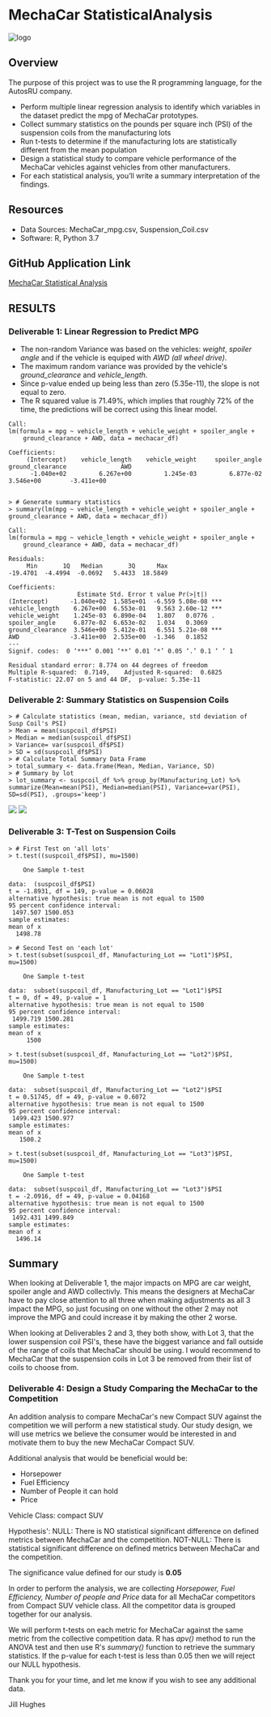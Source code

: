 # MechaCar StatisticalAnalysis

![logo](images/module-15_logo.png)

## Overview
The purpose of this project was to use the R programming language, for the AutosRU company.

- Perform multiple linear regression analysis to identify which variables in the dataset predict the mpg of MechaCar prototypes. 
- Collect summary statistics on the pounds per square inch (PSI) of the suspension coils from the manufacturing lots
- Run t-tests to determine if the manufacturing lots are statistically different from the mean population
- Design a statistical study to compare vehicle performance of the MechaCar vehicles against vehicles from other manufacturers. 
- For each statistical analysis, you’ll write a summary interpretation of the findings.

## Resources
* Data Sources: MechaCar_mpg.csv, Suspension_Coil.csv
* Software: R, Python 3.7

## GitHub Application Link
<a href="https://jillibus.github.io/MechaCar_Statistical_Analysis/">MechaCar Statistical Analysis</a>

## RESULTS
### Deliverable 1: Linear Regression to Predict MPG
- The non-random Variance was based on the vehicles: _weight_, _spoiler angle_ and if the vehicle is equiped with _AWD (all wheel drive)_. 
- The maximum random variance was provided by the vehicle's _ground_clearance_ and _vehicle_length_.
- Since p-value ended up being less than zero (5.35e-11), the slope is not equal to zero.
- The R squared value is 71.49%, which implies that roughly 72% of the time, the predictions will be correct using this linear model.

```
Call:
lm(formula = mpg ~ vehicle_length + vehicle_weight + spoiler_angle + 
    ground_clearance + AWD, data = mechacar_df)

Coefficients:
     (Intercept)    vehicle_length    vehicle_weight     spoiler_angle  ground_clearance               AWD  
      -1.040e+02         6.267e+00         1.245e-03         6.877e-02         3.546e+00        -3.411e+00  
      
      
> # Generate summary statistics
> summary(lm(mpg ~ vehicle_length + vehicle_weight + spoiler_angle + ground_clearance + AWD, data = mechacar_df))

Call:
lm(formula = mpg ~ vehicle_length + vehicle_weight + spoiler_angle + 
    ground_clearance + AWD, data = mechacar_df)

Residuals:
     Min       1Q   Median       3Q      Max 
-19.4701  -4.4994  -0.0692   5.4433  18.5849 

Coefficients:
                   Estimate Std. Error t value Pr(>|t|)    
(Intercept)      -1.040e+02  1.585e+01  -6.559 5.08e-08 ***
vehicle_length    6.267e+00  6.553e-01   9.563 2.60e-12 ***
vehicle_weight    1.245e-03  6.890e-04   1.807   0.0776 .  
spoiler_angle     6.877e-02  6.653e-02   1.034   0.3069    
ground_clearance  3.546e+00  5.412e-01   6.551 5.21e-08 ***
AWD              -3.411e+00  2.535e+00  -1.346   0.1852    
---
Signif. codes:  0 ‘***’ 0.001 ‘**’ 0.01 ‘*’ 0.05 ‘.’ 0.1 ‘ ’ 1

Residual standard error: 8.774 on 44 degrees of freedom
Multiple R-squared:  0.7149,	Adjusted R-squared:  0.6825 
F-statistic: 22.07 on 5 and 44 DF,  p-value: 5.35e-11

```

### Deliverable 2: Summary Statistics on Suspension Coils

```
> # Calculate statistics (mean, median, variance, std deviation of Susp Coil's PSI)
> Mean = mean(suspcoil_df$PSI)
> Median = median(suspcoil_df$PSI)
> Variance= var(suspcoil_df$PSI)
> SD = sd(suspcoil_df$PSI)
> # Calculate Total Summary Data Frame
> total_summary <- data.frame(Mean, Median, Variance, SD)
> # Summary by lot
> lot_summary <- suspcoil_df %>% group_by(Manufacturing_Lot) %>% summarize(Mean=mean(PSI), Median=median(PSI), Variance=var(PSI), SD=sd(PSI), .groups='keep')
```      
<img src="images/TotalSummary.png">                       <img src="images/LotSummary.png">

### Deliverable 3: T-Test on Suspension Coils
```
> # First Test on 'all lots'
> t.test((suspcoil_df$PSI), mu=1500)

	One Sample t-test

data:  (suspcoil_df$PSI)
t = -1.8931, df = 149, p-value = 0.06028
alternative hypothesis: true mean is not equal to 1500
95 percent confidence interval:
 1497.507 1500.053
sample estimates:
mean of x 
  1498.78 

> # Second Test on 'each lot'
> t.test(subset(suspcoil_df, Manufacturing_Lot == "Lot1")$PSI, mu=1500)

	One Sample t-test

data:  subset(suspcoil_df, Manufacturing_Lot == "Lot1")$PSI
t = 0, df = 49, p-value = 1
alternative hypothesis: true mean is not equal to 1500
95 percent confidence interval:
 1499.719 1500.281
sample estimates:
mean of x 
     1500 

> t.test(subset(suspcoil_df, Manufacturing_Lot == "Lot2")$PSI, mu=1500)

	One Sample t-test

data:  subset(suspcoil_df, Manufacturing_Lot == "Lot2")$PSI
t = 0.51745, df = 49, p-value = 0.6072
alternative hypothesis: true mean is not equal to 1500
95 percent confidence interval:
 1499.423 1500.977
sample estimates:
mean of x 
   1500.2 

> t.test(subset(suspcoil_df, Manufacturing_Lot == "Lot3")$PSI, mu=1500)

	One Sample t-test

data:  subset(suspcoil_df, Manufacturing_Lot == "Lot3")$PSI
t = -2.0916, df = 49, p-value = 0.04168
alternative hypothesis: true mean is not equal to 1500
95 percent confidence interval:
 1492.431 1499.849
sample estimates:
mean of x 
  1496.14 
```

## Summary

When looking at Deliverable 1, the major impacts on MPG are car weight, spoiler angle and AWD collectivly. This means the designers at MechaCar have to pay close attention to all three when making adjustments as all 3 impact the MPG, so just focusing on one without the other 2 may not improve the MPG and could increase it by making the other 2 worse.

When looking at Deliverables 2 and 3, they both show, with Lot 3, that the lower suspension coil PSI's, these have the biggest variance and fall outside of the range of coils that MechaCar should be using.  I would recommend to MechaCar that the suspension coils in Lot 3 be removed from their list of coils to choose from.

### Deliverable 4: Design a Study Comparing the MechaCar to the Competition

An addition analysis to compare MechaCar's new Compact SUV against the competition we will perform a new statistical study.  Our study design, we will use metrics we believe the consumer would be interested in and motivate them to buy the new MechaCar Compact SUV.

Additional analysis that would be beneficial would be:
  * Horsepower
  * Fuel Efficiency
  * Number of People it can hold
  * Price

Vehicle Class:  compact SUV

Hypothesis':
NULL: There is NO statistical significant difference on defined metrics between MechaCar and the competition.
NOT-NULL: There is statistical significant difference on defined metrics between MechaCar and the competition.

The significance value defined for our study is **0.05**

In order to perform the analysis, we are collecting _Horsepower, Fuel Efficiency, Number of people and Price_ data for all MechaCar competitors from Compact SUV vehicle class.  All the competitor data is grouped together for our analysis.

We will perform t-tests on each metric for MechaCar against the same metric from the collective competition data. R has _apv()_ method to run the ANOVA test and then use R's _summary()_ function to retrieve the summary statistics.  If the p-value for each t-test is less than 0.05 then we will reject our NULL hypothesis.

Thank you for your time, and let me know if you wish to see any additional data.

Jill Hughes
